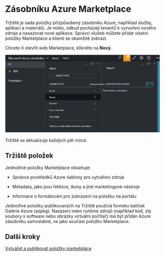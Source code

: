 <properties
    pageTitle="Publikovat na položku vlastní marketplace ve vrstvě Azure (Správce služby) | Microsoft Azure"
    description="Jako správce služby přečtěte si, jak publikovat na položku vlastní marketplace ve vrstvě Azure."
    services="azure-stack"
    documentationCenter=""
    authors="rupisure"
    manager="byronr"
    editor=""/>

<tags
    ms.service="azure-stack"
    ms.workload="na"
    ms.tgt_pltfrm="na"
    ms.devlang="na"
    ms.topic="article"
    ms.date="09/26/2016"
    ms.author="rupisure"/>

# <a name="the-azure-stack-marketplace"></a>Zásobníku Azure Marketplace

Tržiště je sada položky přizpůsobený zásobníku Azure, například služby, aplikací a materiálů. Je místo, odkud pocházejí tenantů k vytvoření nového zdroje a nasazovat nové aplikace. Správci služeb můžete přidat vlastní položky Marketplace a klienti se okamžitě zobrazí.

Chcete-li otevřít web Marketplace, klikněte na **Nový**.

![](media/azure-stack-publish-custom-marketplace-item/image1.png)

Tržiště se aktualizuje každých pět minut.

## <a name="marketplace-items"></a>Tržiště položek

Jednotlivé položky Marketplace obsahuje:

-   Správce prostředků Azure šablony pro vytváření zdroje

-   Metadata, jako jsou řetězce, ikony a jiné marketingové nástroje

-   Informace o formátování pro zobrazení na položku na portálu

Jednotlivé položky publikovaných na Tržiště používá formátu balíček Galerie Azure (azpkg). Nasazení nebo runtime zdrojů (například kód, zip soubory s software nebo obrázky virtuální počítač) má být přidán Azure zásobníku samostatně, ne jako součást položku Marketplace. 

## <a name="next-steps"></a>Další kroky

[Vytvářet a publikovat položky marketplace](azure-stack-create-and-publish-marketplace-item.md)

